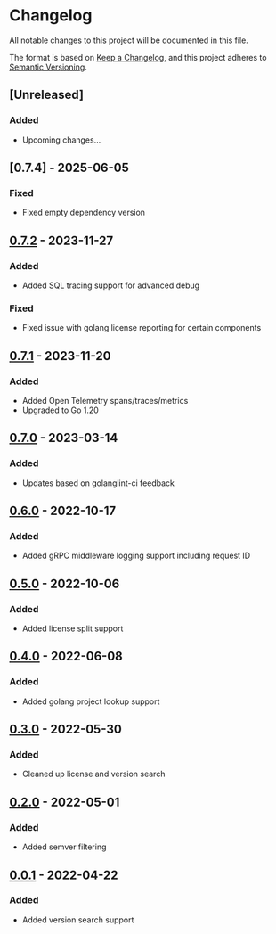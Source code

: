 # Changelog

All notable changes to this project will be documented in this file.

The format is based on [Keep a Changelog](https://keepachangelog.com/en/1.0.0/),
and this project adheres to [Semantic Versioning](https://semver.org/spec/v2.0.0.html).

## [Unreleased]
### Added
- Upcoming changes...

## [0.7.4] - 2025-06-05
### Fixed
- Fixed empty dependency version 

## [0.7.2] - 2023-11-27
### Added
- Added SQL tracing support for advanced debug
### Fixed
- Fixed issue with golang license reporting for certain components

## [0.7.1] - 2023-11-20
### Added
- Added Open Telemetry spans/traces/metrics
- Upgraded to Go 1.20

## [0.7.0] - 2023-03-14
### Added
- Updates based on golanglint-ci feedback

## [0.6.0] - 2022-10-17
### Added
- Added gRPC middleware logging support including request ID

## [0.5.0] - 2022-10-06
### Added
- Added license split support

## [0.4.0] - 2022-06-08
### Added
- Added golang project lookup support

## [0.3.0] - 2022-05-30
### Added
- Cleaned up license and version search

## [0.2.0] - 2022-05-01
### Added
- Added semver filtering

## [0.0.1] - 2022-04-22
### Added
- Added version search support

[0.0.1]: https://github.com/scanoss/papi/compare/v0.0.0...v0.0.1
[0.2.0]: https://github.com/scanoss/papi/compare/v0.0.1...v0.2.0
[0.3.0]: https://github.com/scanoss/papi/compare/v0.2.0...v0.3.0
[0.4.0]: https://github.com/scanoss/papi/compare/v0.3.0...v0.4.0
[0.5.0]: https://github.com/scanoss/papi/compare/v0.4.0...v0.5.0
[0.6.0]: https://github.com/scanoss/papi/compare/v0.5.0...v0.6.0
[0.7.0]: https://github.com/scanoss/papi/compare/v0.6.0...v0.7.0
[0.7.1]: https://github.com/scanoss/papi/compare/v0.7.0...v0.7.1
[0.7.2]: https://github.com/scanoss/papi/compare/v0.7.1...v0.7.2
[0.7.3]: https://github.com/scanoss/papi/compare/v0.7.2...v0.7.3